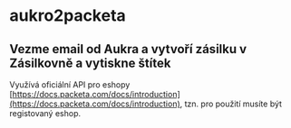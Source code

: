 # aukro2packeta 

## Vezme email od Aukra a vytvoří zásilku v Zásilkovně a vytiskne štítek

Využívá oficiální API pro eshopy [https://docs.packeta.com/docs/introduction](https://docs.packeta.com/docs/introduction), tzn. pro použití musíte být registovaný eshop. 



